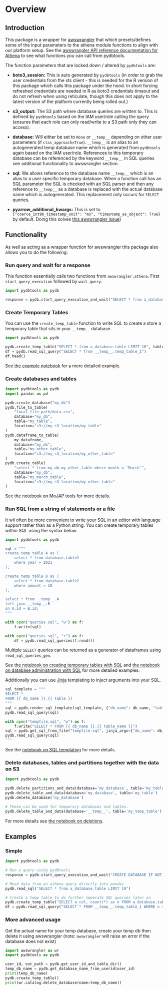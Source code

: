 # Overview

## Introduction

This package is a wrapper for [awswrangler](https://aws-sdk-pandas.readthedocs.io/en/stable/) that which presets/defines some of the input parameters to the athena module functions to align with our platform setup. See the [awswrangler API reference documentation for Athena](https://aws-sdk-pandas.readthedocs.io/en/stable/api.html#amazon-athena) to see what functions you can call from pydbtools.

The function parameters that are locked down / altered by `pydbtools` are:

- **boto3_session:** This is auto generated by `pydbtools` (in order to grab the user credentials from the sts client - this is needed for the R version of this package which calls this package under the hood. In short forcing refreshed credentials are needed in R as boto3 credentials timeout and do not refresh when using reticulate, though this does not apply to the latest version of the platform currently being rolled out.)

- **s3_output:** The S3 path where database queries are written to. This is defined by `pydbtools` based on the IAM user/role calling the query (ensures that each role can only read/write to a S3 path only they can access).

- **database:** Will either be set to `None` or `__temp__` depending on other user parameters (if `ctas_approach=True`). `__temp__` is an alias to an autogenerated temp database name which is generated from `pydbtools` again based on the IAM user/role. References to this temporary database can be referenced by the keyword `__temp__` in SQL queries see additional functionality to awswrangler section.
- **sql:** We allows reference to the database name `__temp__` which is an alias to a user specific temporary database. When a function call has an SQL parameter the SQL is checked with an SQL parser and then any reference to `__temp__` as a database is replaced with the actual database name which is autogenerated. This replacement only occurs for `SELECT` queries.

- **pyarrow_additional_kwargs:** This is set to `{"coerce_int96_timestamp_unit": "ms", "timestamp_as_object": True}` by default. Doing this solves [this awswrangler issue](https://github.com/awslabs/aws-data-wrangler/issues/592))

## Functionality

As well as acting as a wrapper function for awswrangler this package also allows you to do the following:

### Run query and wait for a response

This function essentially calls two functions from `awswrangler.athena`. First `start_query_execution` followed by `wait_query`.

```python
import pydbtools as pydb

response = pydb.start_query_execution_and_wait("SELECT * from a_database.table LIMIT 10")
```

### Create Temporary Tables

You can use the `create_temp_table` function to write SQL to create a store a temporary table that sits in your `__temp__` database.

```python
import pydbtools as pydb

pydb.create_temp_table("SELECT * from a_database.table LIMIT 10", table_name="temp_table_1")
df = pydb.read_sql_query("SELECT * from __temp__.temp_table_1")
df.head()
```

See [the example notebook](../examples/create_temporary_tables.ipynb) for a more detailed example.

### Create databases and tables

```python
import pydbtools as pydb
import pandas as pd

pydb.create_database("my_db")
pydb.file_to_table(
    "local_file_path/data.csv",
    database="my_db",
    table="my_table",
    location="s3://my_s3_location/my_table"
)
pydb.dataframe_to_table(
    my_dataframe,
    database="my_db",
    table="my_other_table",
    location="s3://my_s3_location/my_other_table"
)
pydb.create_table(
    "select * from my_db.my_other_table where month = 'March'",
    database="my_db",
    table="my_march_table",
    location="s3://my_s3_location/my_other_table"
)
```

See [the notebook on MoJAP tools](../examples/mojap_tools_demo.ipynb) for more details.


### Run SQL from a string of statements or a file

It wil often be more convenient to write your SQL in an editor with language support rather than as a Python string. You can create temporary tables within SQL using the syntax below.

```python
import pydbtools as pydb

sql = """
create temp table A as (
    select * from database.table1
    where year = 2021
);

create temp table B as (
    select * from database.table2
    where amount > 10
);

select * from __temp__.A
left join __temp__.B
on A.id = B.id;
"""

with open("queries.sql", "w") as f:
    f.write(sql)

with open("queries.sql", "r") as f:
    df = pydb.read_sql_queries(f.read())
```

Multiple `SELECT` queries can be returned as a generator of dataframes using `read_sql_queries_gen`.

See [the notebook on creating temporary tables with SQL](../examples/create_temporary_tables_from_sql_file.ipynb) and [the notebook on database administration with SQL](../examples/creating_and_maintaining_database_tables_in_athena_from_sql.ipynb) for more detailed examples.

Additionally you can use [Jinja](https://jinja.palletsprojects.com/en/3.0.x/) templating to inject arguments into your SQL.

```python
sql_template = """
SELECT *
FROM {{ db_name }}.{{ table }}
"""
sql = pydb.render_sql_template(sql_template, {"db_name": db_name, "table": "department"})
pydb.read_sql_query(sql)

with open("tempfile.sql", "w") as f:
    f.write("SELECT * FROM {{ db_name }}.{{ table_name }}")
sql = pydb.get_sql_from_file("tempfile.sql", jinja_args={"db_name": db_name, "table_name": "department"})
pydb.read_sql_query(sql)
"""
```

See the [notebook on SQL templating](../examples/sql_templating.ipynb) for more details.

### Delete databases, tables and partitions together with the data on S3

```python
import pydbtools as pydb

pydb.delete_partitions_and_data(database='my_database', table='my_table', expression='year = 2020 or year = 2021')
pydb.delete_table_and_data(database='my_database', table='my_table')
pydb.delete_database('my_database')

# These can be used for temporary databases and tables.
pydb.delete_table_and_data(database='__temp__', table='my_temp_table')
```

For more details see [the notebook on deletions](../examples/delete_databases_tables_and_partitions.ipynb).

## Examples

### Simple

```python
import pydbtools as pydb

# Run a query using pydbtools
response = pydb.start_query_execution_and_wait("CREATE DATABASE IF NOT EXISTS my_test_database")

# Read data from an athena query directly into pandas
pydb.read_sql("SELECT * from a_database.table LIMIT 10")

# Create a temp table to do further seperate SQL queries later on
pydb.create_temp_table("SELECT a_col, count(*) as n FROM a_database.table GROUP BY a_col", table_name="temp_table_1")
df = pydb.read_sql_query("SELECT * FROM __temp__.temp_table_1 WHERE n < 10")
```

### More advanced usage

Get the actual name for your temp database, create your temp db then delete it using awswrangler (note: `awswrangler` will raise an error if the database does not exist)

```python
import awswrangler as wr
import pydbtools as pydb

user_id, out_path = pydb.get_user_id_and_table_dir()
temp_db_name = pydb.get_database_name_from_userid(user_id)
print(temp_db_name)
pydb.create_temp_table()
print(wr.catalog.delete_database(name=temp_db_name))
```
